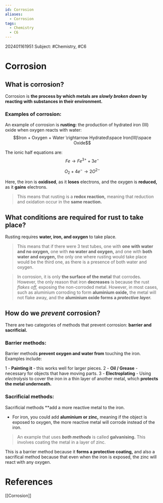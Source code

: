 ```yaml
---
id: Corrosion
aliases:
  - Corrosion
tags:
  - Chemistry
  - C6
---
```

202401161951
Subject: #Chemistry, #C6


# Corrosion

## What is corrosion?

Corrosion is **the process by which metals are *slowly broken down* by reacting with substances in their environment.** 

### Examples of corrosion:

An example of corrosion is **rusting:** the production of hydrated iron (III) oxide when oxygen reacts with water: $$Iron + Oxygen + Water \rightarrow Hydrated\space Iron(III)\space Oxide$$

The ionic half equations are:
$$Fe \rightarrow Fe^{3+} + 3e^-$$

$$O_2 + 4e^- \rightarrow 2O^{2-}$$

Here, the iron is **oxidised**, as it **loses** electrons, and the oxygen is **reduced,** as it **gains** electrons.
>This means that rusting is a **redox reaction,** meaning that reduction and oxidation occur in the **same reaction.** 

## What conditions are required for **rust** to take place?

Rusting requires **water, iron, and oxygen** to take place.

>This means that if there were 3 test tubes, one with **one with water and no oxygen,** one with **no water and oxygen,** and one with **both water and oxygen,** the only one where rusting would take place would be the third one, as there is a presence of both water and oxygen.

>In corrosion, it is only **the surface of the metal** that corrodes.
>However, the only reason that iron **decreases** is because the rust *flakes off,* exposing the non-corroded metal.
>However, in most cases, such as aluminium corroding to form **aluminium oxide,** the metal will not flake away, and the **aluminium oxide forms a *protective layer.*** 

## How do we ***prevent*** corrosion?

There are two categories of methods that prevent corrosion: **barrier and sacrificial.** 

### Barrier methods:

Barrier methods **prevent oxygen and water from** touching the iron. Examples include:

1 - **Painting it** - this works well for larger pieces.
2 - **Oil / Grease** - necessary for objects that have moving parts.
3 - **Electroplating** - Using *electrolysis* to cover the iron in a thin layer of another metal, which **protects the metal underneath.** 

### Sacrificial methods:

Sacrificial methods **add a more reactive metal to the iron.

- For iron, you could add **aluminium or zinc,** meaning if the object is exposed to oxygen, the more reactive metal will corrode instead of the iron.

>An example that uses ***both methods*** is called **galvanising.** This involves coating the metal in a layer of zinc.

This is a barrier method because it **forms a protective coating,** and also a sacrifical method because that even when the iron is exposed, the zinc will react with any oxygen.
# **References**

[[Corrosion]]
